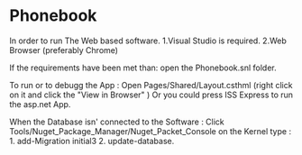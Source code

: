 # Phonebook
In order to run The Web based software.
1.Visual Studio is required.
2.Web Browser (preferably Chrome)

If the requirements have been met than:
open the Phonebook.snl folder.

To run or to debugg the App :
Open Pages/Shared/Layout.csthml (right click on it and click the "View in Browser" )
Or you could press ISS Express to run the asp.net App. 

When the Database isn' connected to the Software :
Click Tools/Nuget_Package_Manager/Nuget_Packet_Console 
on the Kernel type : 1.  add-Migration initial3
                     2.  update-database.
